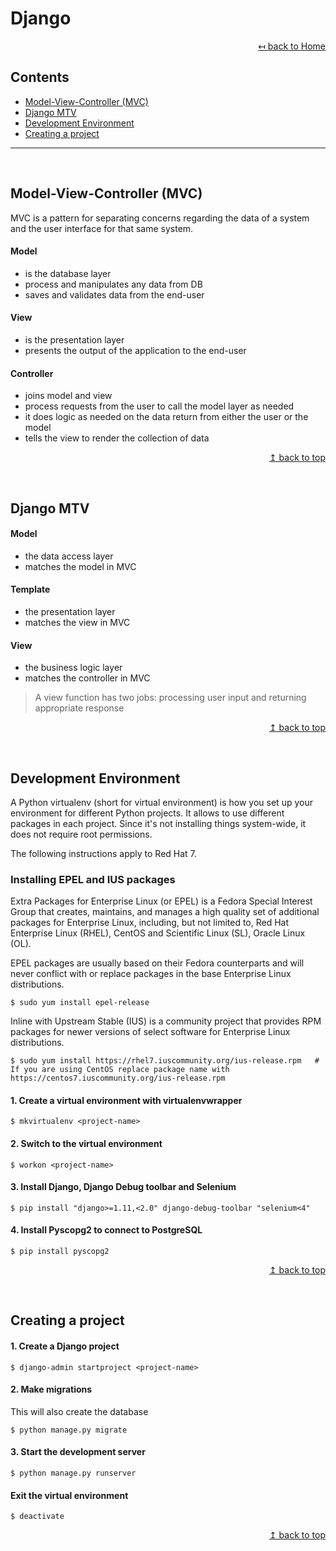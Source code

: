 # Django

<div align="right">

[↤ back to Home](README.md)

</div>

## Contents

* [Model-View-Controller (MVC)](#model-view-controller-mvc)
* [Django MTV](#django-mtv)
* [Development Environment](#development-environment)
* [Creating a project](#creating-a-project)
---
<br>

## Model-View-Controller (MVC)

MVC is a pattern for separating concerns regarding the data of a system and the user interface for that same system.

#### Model
* is the database layer
* process and manipulates any data from DB
* saves and validates data from the end-user

#### View
* is the presentation layer
* presents the output of the application to the end-user

#### Controller
* joins model and view
* process requests from the user to call the model layer as needed
* it does logic as needed on the data return from either the user or the model
* tells the view to render the collection of data

<div align="right">

[↥ back to top](#django)

</div>
<br>

## Django MTV
#### Model
* the data access layer
* matches the model in MVC

#### Template
* the presentation layer
* matches the view in MVC

#### View
* the business logic layer
* matches the controller in MVC
> A view function has two jobs: processing user input and returning appropriate response

<div align="right">

[↥ back to top](#django)

</div>
<br>

## Development Environment

A Python virtualenv (short for virtual environment) is how you set up your environment for different Python projects. It allows to use different packages in each project. Since it's not installing things system-wide, it does not require root permissions.

The following instructions apply to Red Hat 7.

### Installing EPEL and IUS packages
Extra Packages for Enterprise Linux (or EPEL) is a Fedora Special Interest Group that creates, maintains, and manages a high quality set of additional packages for Enterprise Linux, including, but not limited to, Red Hat Enterprise Linux (RHEL), CentOS and Scientific Linux (SL), Oracle Linux (OL).

EPEL packages are usually based on their Fedora counterparts and will never conflict with or replace packages in the base Enterprise Linux distributions.

```shell
$ sudo yum install epel-release
```

Inline with Upstream Stable (IUS) is a community project that provides RPM packages for newer versions of select software for Enterprise Linux distributions.

```shell
$ sudo yum install https://rhel7.iuscommunity.org/ius-release.rpm   # If you are using CentOS replace package name with https://centos7.iuscommunity.org/ius-release.rpm
```


#### 1. Create a virtual environment with virtualenvwrapper
```shell
$ mkvirtualenv <project-name>
```
#### 2. Switch to the virtual environment
```shell
$ workon <project-name>
```
#### 3. Install Django, Django Debug toolbar and Selenium
```shell
$ pip install "django>=1.11,<2.0" django-debug-toolbar "selenium<4"
```
#### 4. Install Pyscopg2 to connect to PostgreSQL
```shell
$ pip install pyscopg2
```

<div align="right">

[↥ back to top](#django)

</div>
<br>

## Creating a project

#### 1. Create a Django project
```shell
$ django-admin startproject <project-name>
```
#### 2. Make migrations
This will also create the database
```shell
$ python manage.py migrate
```
#### 3. Start the development server
```shell
$ python manage.py runserver
```

#### Exit the virtual environment
```shell
$ deactivate
```

<div align="right">

[↥ back to top](#django)

</div>
<br>
